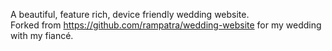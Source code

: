 A beautiful, feature rich, device friendly wedding website.  
Forked from https://github.com/rampatra/wedding-website for my wedding with my fiancé.